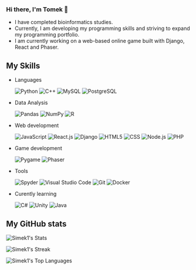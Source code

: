 ### Hi there, I'm Tomek 👋

- I have completed bioinformatics studies.
- Currently, I am developing my programming skills and striving to expand my programming portfolio.
- I am currently working on a web-based online game built with Django, React and Phaser.

<h2>My Skills</h2>

- Languages

  ![Python](https://img.shields.io/badge/Python-430E8C?style=flat&logo=python)
  ![C++](https://img.shields.io/badge/C++-430E8C?style=flat&logo=c%2B%2B)
  ![MySQL](https://img.shields.io/badge/MySQL-430E8C?style=flat&logo=mysql)
  ![PostgreSQL](https://img.shields.io/badge/PostgreSQL-430E8C?style=flat&logo=postgresql)

- Data Analysis

  ![Pandas](https://img.shields.io/badge/Pandas-430E8C?style=flat&logo=pandas)
  ![NumPy](https://img.shields.io/badge/NumPy-430E8C?style=flat&logo=numpy)
  ![R](https://img.shields.io/badge/R-430E8C?style=flat&logo=r)

- Web development
  
  ![JavaScript](https://img.shields.io/badge/JavaScript-430E8C?style=flat&logo=javascript)
  ![React.js](https://img.shields.io/badge/React.js-430E8C?style=flat&logo=react)
  ![Django](https://img.shields.io/badge/Django-430E8C?style=flat&logo=django)
  ![HTML5](https://img.shields.io/badge/HTML5-430E8C?style=flat&logo=html5)
  ![CSS](https://img.shields.io/badge/CSS-430E8C?style=flat&logo=css3)
  ![Node.js](https://img.shields.io/badge/Node.js-430E8C?style=flat&logo=node.js)
  ![PHP](https://img.shields.io/badge/PHP-430E8C?style=flat&logo=php)

- Game development

  ![Pygame](https://img.shields.io/badge/Pygame-430E8C?style=flat&logo=)
  ![Phaser](https://img.shields.io/badge/Phaser-430E8C?style=flat&logo=)
  
- Tools

  ![Spyder](https://img.shields.io/badge/Spyder-430E8C?style=flat&logo=spyder%20ide)
  ![Visual Studio Code](https://img.shields.io/badge/VS%20Code-430E8C?style=flat&logo=visual%20studio%20code)
  ![Git](https://img.shields.io/badge/Git-430E8C?style=flat&logo=git)
  ![Docker](https://img.shields.io/badge/Docker-430E8C?style=flat&logo=docker)

- Curently learning

  ![C#](https://img.shields.io/badge/C%23-430E8C?style=flat&logo=c)
  ![Unity](https://img.shields.io/badge/Unity-430E8C?style=flat&logo=unity)
  ![Java](https://img.shields.io/badge/Java-430E8C?style=flat&logo=openjdk)

<h2>My GitHub stats</h2>

  ![Simek1's Stats](https://github-readme-stats.vercel.app/api?username=Simek1&theme=shades-of-purple&show_icons=true&hide_border=true&count_private=true)

  ![Simek1's Streak](https://github-readme-streak-stats.herokuapp.com/?user=Simek1&theme=shades-of-purple&hide_border=true)

  ![Simek1's Top Languages](https://github-readme-stats.vercel.app/api/top-langs/?username=Simek1&theme=shades-of-purple&show_icons=true&hide_border=true&layout=compact)

